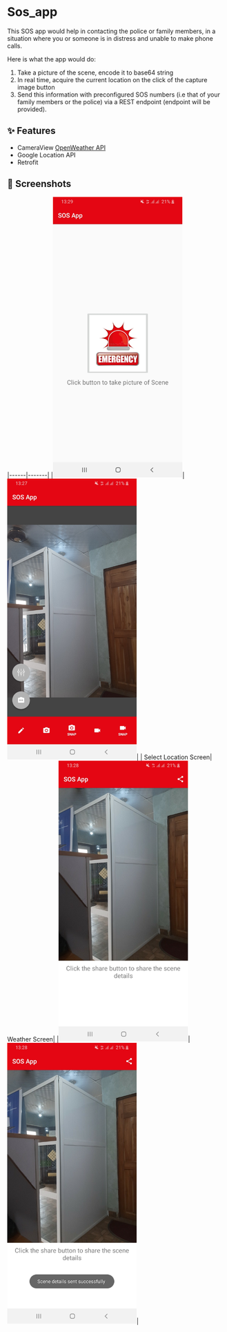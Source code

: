 # Sos_app

This SOS app would help in contacting the police or family members, in a situation where you or someone is in distress and unable to make phone calls.
 
Here is what the app would do: 
1. Take a picture of the scene, encode it to base64 string
2. In real time, acquire the current location on the click of the capture image button
3. Send this information with preconfigured SOS numbers (i.e that of your family members or the police) via a REST endpoint (endpoint will be provided). 

## ✨ Features
* CameraView [OpenWeather API](https://github.com/natario1/CameraView)
* Google Location API 
* Retrofit

## 📸 Screenshots
|------|-------|
|<img src="Screenshot_20220209-132954.jpg" width="300">|<img src="Screenshot_20220209-132800.jpg" width="300">|
| Select Location Screen| Weather Screen|
|<img src="Screenshot_20220209-132811.jpg" width="300">|<img src="Screenshot_20220209-132816.jpg" width="300">|
